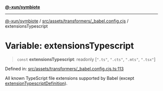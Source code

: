 [**@-xun/symbiote**](../../../../../README.md)

***

[@-xun/symbiote](../../../../../README.md) / [src/assets/transformers/\_babel.config.cjs](../README.md) / extensionsTypescript

# Variable: extensionsTypescript

> `const` **extensionsTypescript**: readonly \[`".ts"`, `".cts"`, `".mts"`, `".tsx"`\]

Defined in: [src/assets/transformers/\_babel.config.cjs.ts:113](https://github.com/Xunnamius/symbiote/blob/03d0f5ec06412a1a9df5554ab91ab42206eb76e6/src/assets/transformers/_babel.config.cjs.ts#L113)

All known TypeScript file extensions supported by Babel (except [extensionTypescriptDefinition](extensionTypescriptDefinition.md)).

